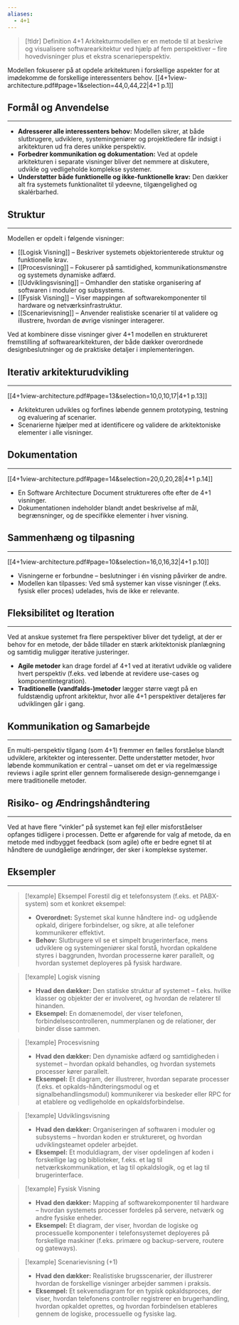 ```yaml
---
aliases:
  - 4+1
---
```

> [!tldr] Definition
4+1 Arkitekturmodellen er en metode til at beskrive og visualisere softwarearkitektur ved hjælp af fem perspektiver – fire hovedvisninger plus et ekstra scenarieperspektiv. 
>
Modellen fokuserer på at opdele arkitekturen i forskellige aspekter for at imødekomme de forskellige interessenters behov.
[[4+1view-architecture.pdf#page=1&selection=44,0,44,22|4+1 p.1]]

## Formål og Anvendelse
---
- **Adresserer alle interessenters behov:** Modellen sikrer, at både slutbrugere, udviklere, systemingeniører og projektledere får indsigt i arkitekturen ud fra deres unikke perspektiv.
- **Forbedrer kommunikation og dokumentation:** Ved at opdele arkitekturen i separate visninger bliver det nemmere at diskutere, udvikle og vedligeholde komplekse systemer.
- **Understøtter både funktionelle og ikke-funktionelle krav:** Den dækker alt fra systemets funktionalitet til ydeevne, tilgængelighed og skalérbarhed.

## Struktur
---
Modellen er opdelt i følgende visninger:
- [[Logisk Visning]] – Beskriver systemets objektorienterede struktur og funktionelle krav.
- [[Procesvisning]] – Fokuserer på samtidighed, kommunikationsmønstre og systemets dynamiske adfærd.
- [[Udviklingsvisning]] – Omhandler den statiske organisering af softwaren i moduler og subsystems.
- [[Fysisk Visning]] – Viser mappingen af softwarekomponenter til hardware og netværksinfrastruktur.
- [[Scenarievisning]] – Anvender realistiske scenarier til at validere og illustrere, hvordan de øvrige visninger interagerer.

Ved at kombinere disse visninger giver 4+1 modellen en struktureret fremstilling af softwarearkitekturen, der både dækker overordnede designbeslutninger og de praktiske detaljer i implementeringen.

## Iterativ arkitekturudvikling
---
[[4+1view-architecture.pdf#page=13&selection=10,0,10,17|4+1 p.13]]
- Arkitekturen udvikles og forfines løbende gennem prototyping, testning og evaluering af scenarier. 
- Scenarierne hjælper med at identificere og validere de arkitektoniske elementer i alle visninger. 

## Dokumentation 
---
[[4+1view-architecture.pdf#page=14&selection=20,0,20,28|4+1 p.14]]
- En Software Architecture Document struktureres ofte efter de 4+1 visninger. 
- Dokumentationen indeholder blandt andet beskrivelse af mål, begrænsninger, og de specifikke elementer i hver visning. 

## Sammenhæng og tilpasning 
---
[[4+1view-architecture.pdf#page=10&selection=16,0,16,32|4+1 p.10]]
- Visningerne er forbundne – beslutninger i én visning påvirker de andre. 
- Modellen kan tilpasses: Ved små systemer kan visse visninger (f.eks. fysisk eller proces) udelades, hvis de ikke er relevante.


## Fleksibilitet og Iteration
---
Ved at anskue systemet fra flere perspektiver bliver det tydeligt, at der er behov for en metode, der både tillader en stærk arkitektonisk planlægning og samtidig muliggør iterative justeringer.

- **Agile metoder** kan drage fordel af 4+1 ved at iterativt udvikle og validere hvert perspektiv (f.eks. ved løbende at revidere use-cases og komponentintegration).
- **Traditionelle (vandfalds-)metoder** lægger større vægt på en fuldstændig upfront arkitektur, hvor alle 4+1 perspektiver detaljeres før udviklingen går i gang.
## Kommunikation og Samarbejde
---
En multi-perspektiv tilgang (som 4+1) fremmer en fælles forståelse blandt udviklere, arkitekter og interessenter. Dette understøtter metoder, hvor løbende kommunikation er central – uanset om det er via regelmæssige reviews i agile sprint eller gennem formaliserede design-gennemgange i mere traditionelle metoder.

## Risiko- og Ændringshåndtering
---
Ved at have flere “vinkler” på systemet kan fejl eller misforståelser opfanges tidligere i processen. Dette er afgørende for valg af metode, da en metode med indbygget feedback (som agile) ofte er bedre egnet til at håndtere de uundgåelige ændringer, der sker i komplekse systemer.

## Eksempler
---
> [!example] Eksempel
>Forestil dig et telefonsystem (f.eks. et PABX-system) som et konkret eksempel: 
>- **Overordnet:** Systemet skal kunne håndtere ind- og udgående opkald, dirigere forbindelser, og sikre, at alle telefoner kommunikerer effektivt. 
>- **Behov:** Slutbrugere vil se et simpelt brugerinterface, mens udviklere og systemingeniører skal forstå, hvordan opkaldene styres i baggrunden, hvordan processerne kører parallelt, og hvordan systemet deployeres på fysisk hardware.

>[!example] Logisk visning
  >- **Hvad den dækker:** Den statiske struktur af systemet – f.eks. hvilke klasser og objekter der er involveret, og hvordan de relaterer til hinanden. 
  >- **Eksempel:** En domænemodel, der viser telefonen, forbindelsescontrolleren, nummerplanen og de relationer, der binder disse sammen.

>[!example] Procesvisning
>- **Hvad den dækker:** Den dynamiske adfærd og samtidigheden i systemet – hvordan opkald behandles, og hvordan systemets processer kører parallelt. 
>- **Eksempel:** Et diagram, der illustrerer, hvordan separate processer (f.eks. et opkalds-håndteringsmodul og et signalbehandlingsmodul) kommunikerer via beskeder eller RPC for at etablere og vedligeholde en opkaldsforbindelse.

> [!example] Udviklingsvisning
>- **Hvad den dækker:** Organiseringen af softwaren i moduler og subsystems – hvordan koden er struktureret, og hvordan udviklingsteamet opdeler arbejdet. 
>- **Eksempel:** Et moduldiagram, der viser opdelingen af koden i forskellige lag og biblioteker, f.eks. et lag til netværkskommunikation, et lag til opkaldslogik, og et lag til brugerinterface.

> [!example] Fysisk Visning
>- **Hvad den dækker:** Mapping af softwarekomponenter til hardware – hvordan systemets processer fordeles på servere, netværk og andre fysiske enheder. 
>- **Eksempel:** Et diagram, der viser, hvordan de logiske og processuelle komponenter i telefonsystemet deployeres på forskellige maskiner (f.eks. primære og backup-servere, routere og gateways).

> [!example] Scenarievisning (+1)
>- **Hvad den dækker:** Realistiske brugsscenarier, der illustrerer hvordan de forskellige visninger arbejder sammen i praksis. 
>- **Eksempel:** Et sekvensdiagram for en typisk opkaldsproces, der viser, hvordan telefonens controller registrerer en brugerhandling, hvordan opkaldet oprettes, og hvordan forbindelsen etableres gennem de logiske, processuelle og fysiske lag.
